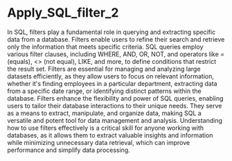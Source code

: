 # Apply_SQL_filter_2

In SQL, filters play a fundamental role in querying and extracting specific data from a database. Filters enable users to refine their search and retrieve only the information that meets specific criteria. SQL queries employ various filter clauses, including WHERE, AND, OR, NOT, and operators like = (equals), <> (not equal), LIKE, and more, to define conditions that restrict the result set. Filters are essential for managing and analyzing large datasets efficiently, as they allow users to focus on relevant information, whether it's finding employees in a particular department, extracting data from a specific date range, or identifying distinct patterns within the database.
Filters enhance the flexibility and power of SQL queries, enabling users to tailor their database interactions to their unique needs. They serve as a means to extract, manipulate, and organize data, making SQL a versatile and potent tool for data management and analysis. Understanding how to use filters effectively is a critical skill for anyone working with databases, as it allows them to extract valuable insights and information while minimizing unnecessary data retrieval, which can improve performance and simplify data processing.
